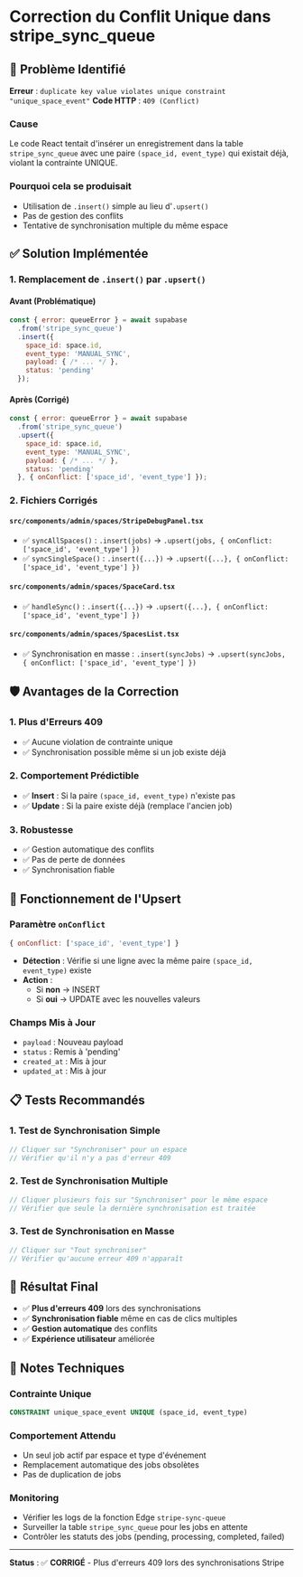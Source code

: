 # Correction du Conflit Unique dans stripe_sync_queue

## 🚨 Problème Identifié

**Erreur** : `duplicate key value violates unique constraint "unique_space_event"`
**Code HTTP** : `409 (Conflict)`

### **Cause**
Le code React tentait d'insérer un enregistrement dans la table `stripe_sync_queue` avec une paire `(space_id, event_type)` qui existait déjà, violant la contrainte UNIQUE.

### **Pourquoi cela se produisait**
- Utilisation de `.insert()` simple au lieu d'`.upsert()`
- Pas de gestion des conflits
- Tentative de synchronisation multiple du même espace

## ✅ Solution Implémentée

### **1. Remplacement de `.insert()` par `.upsert()`**

#### **Avant (Problématique)**
```javascript
const { error: queueError } = await supabase
  .from('stripe_sync_queue')
  .insert({
    space_id: space.id,
    event_type: 'MANUAL_SYNC',
    payload: { /* ... */ },
    status: 'pending'
  });
```

#### **Après (Corrigé)**
```javascript
const { error: queueError } = await supabase
  .from('stripe_sync_queue')
  .upsert({
    space_id: space.id,
    event_type: 'MANUAL_SYNC',
    payload: { /* ... */ },
    status: 'pending'
  }, { onConflict: ['space_id', 'event_type'] });
```

### **2. Fichiers Corrigés**

#### **`src/components/admin/spaces/StripeDebugPanel.tsx`**
- ✅ `syncAllSpaces()` : `.insert(jobs)` → `.upsert(jobs, { onConflict: ['space_id', 'event_type'] })`
- ✅ `syncSingleSpace()` : `.insert({...})` → `.upsert({...}, { onConflict: ['space_id', 'event_type'] })`

#### **`src/components/admin/spaces/SpaceCard.tsx`**
- ✅ `handleSync()` : `.insert({...})` → `.upsert({...}, { onConflict: ['space_id', 'event_type'] })`

#### **`src/components/admin/spaces/SpacesList.tsx`**
- ✅ Synchronisation en masse : `.insert(syncJobs)` → `.upsert(syncJobs, { onConflict: ['space_id', 'event_type'] })`

## 🛡️ Avantages de la Correction

### **1. Plus d'Erreurs 409**
- ✅ Aucune violation de contrainte unique
- ✅ Synchronisation possible même si un job existe déjà

### **2. Comportement Prédictible**
- ✅ **Insert** : Si la paire `(space_id, event_type)` n'existe pas
- ✅ **Update** : Si la paire existe déjà (remplace l'ancien job)

### **3. Robustesse**
- ✅ Gestion automatique des conflits
- ✅ Pas de perte de données
- ✅ Synchronisation fiable

## 🔧 Fonctionnement de l'Upsert

### **Paramètre `onConflict`**
```javascript
{ onConflict: ['space_id', 'event_type'] }
```

- **Détection** : Vérifie si une ligne avec la même paire `(space_id, event_type)` existe
- **Action** : 
  - Si **non** → INSERT
  - Si **oui** → UPDATE avec les nouvelles valeurs

### **Champs Mis à Jour**
- `payload` : Nouveau payload
- `status` : Remis à 'pending'
- `created_at` : Mis à jour
- `updated_at` : Mis à jour

## 📋 Tests Recommandés

### **1. Test de Synchronisation Simple**
```javascript
// Cliquer sur "Synchroniser" pour un espace
// Vérifier qu'il n'y a pas d'erreur 409
```

### **2. Test de Synchronisation Multiple**
```javascript
// Cliquer plusieurs fois sur "Synchroniser" pour le même espace
// Vérifier que seule la dernière synchronisation est traitée
```

### **3. Test de Synchronisation en Masse**
```javascript
// Cliquer sur "Tout synchroniser"
// Vérifier qu'aucune erreur 409 n'apparaît
```

## 🎯 Résultat Final

- ✅ **Plus d'erreurs 409** lors des synchronisations
- ✅ **Synchronisation fiable** même en cas de clics multiples
- ✅ **Gestion automatique** des conflits
- ✅ **Expérience utilisateur** améliorée

## 📝 Notes Techniques

### **Contrainte Unique**
```sql
CONSTRAINT unique_space_event UNIQUE (space_id, event_type)
```

### **Comportement Attendu**
- Un seul job actif par espace et type d'événement
- Remplacement automatique des jobs obsolètes
- Pas de duplication de jobs

### **Monitoring**
- Vérifier les logs de la fonction Edge `stripe-sync-queue`
- Surveiller la table `stripe_sync_queue` pour les jobs en attente
- Contrôler les statuts des jobs (pending, processing, completed, failed)

---

**Status** : ✅ **CORRIGÉ** - Plus d'erreurs 409 lors des synchronisations Stripe 